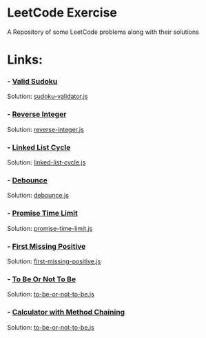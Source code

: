 # LeetCode Exercise

A Repository of some LeetCode problems along with their solutions

# Links:

### - [Valid Sudoku](https://leetcode.com/problems/valid-sudoku/)

Solution: [sudoku-validator.js](https://github.com/akshaykhale1992/leetcode-excercise/blob/main/sudoku-validator.js)

### - [Reverse Integer](https://leetcode.com/problems/reverse-integer/)

Solution: [reverse-integer.js](https://github.com/akshaykhale1992/leetcode-excercise/blob/main/reverse-integer.js)

### - [Linked List Cycle](https://leetcode.com/problems/linked-list-cycle/)

Solution: [linked-list-cycle.js](https://github.com/akshaykhale1992/leetcode-excercise/blob/main/linked-list-cycle.js)

### - [Debounce](https://leetcode.com/problems/debounce/)

Solution: [debounce.js](https://github.com/akshaykhale1992/leetcode-excercise/blob/main/debounce.js)

### - [Promise Time Limit](https://leetcode.com/problems/promise-time-limit/)

Solution: [promise-time-limit.js](https://github.com/akshaykhale1992/leetcode-excercise/blob/main/promise-time-limit.js)

### - [First Missing Positive](https://leetcode.com/problems/first-missing-positive/)

Solution: [first-missing-positive.js](https://github.com/akshaykhale1992/leetcode-excercise/blob/main/first-missing-positive.js)

### - [To Be Or Not To Be](https://leetcode.com/problems/to-be-or-not-to-be/)

Solution: [to-be-or-not-to-be.js](https://github.com/akshaykhale1992/leetcode-excercise/blob/main/to-be-or-not-to-be.js)

### - [Calculator with Method Chaining](https://leetcode.com/problems/to-be-or-not-to-be/)

Solution: [to-be-or-not-to-be.js](https://github.com/akshaykhale1992/leetcode-excercise/blob/main/to-be-or-not-to-be.js)

